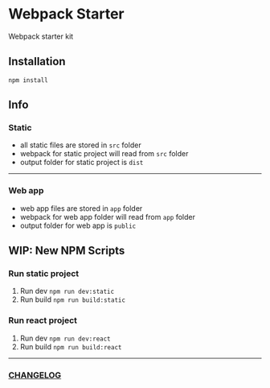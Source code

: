 # Webpack Starter
Webpack starter kit

## Installation

```
npm install
```

## Info

### Static

- all static files are stored in `src` folder
- webpack for static project will read from `src` folder
- output folder for static project is `dist`

---

### Web app

- web app files are stored in `app` folder
- webpack for web app folder will read from `app` folder
- output folder for web app is `public`

## WIP: New NPM Scripts

### Run static project
1. Run dev ```npm run dev:static```
2. Run build ```npm run build:static```

### Run react project
1. Run dev ```npm run dev:react```
2. Run build ```npm run build:react```

---
### [CHANGELOG](./CHANGELOG.md)
